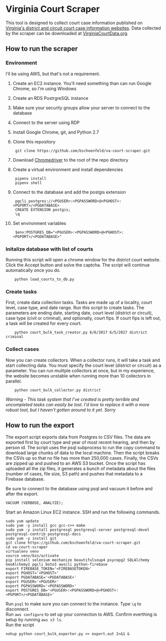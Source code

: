 # Virginia Court Scraper

This tool is designed to collect court case information published on [Virginia's district and circuit court case information websites](http://www.courts.state.va.us/caseinfo/). Data collected by the scraper can be downloaded at [VirginiaCourtData.org](http://virginiacourtdata.org).

## How to run the scraper

### Environment

I'll be using AWS, but that's not a requirement.

1. Create an EC2 instance. You'll need something than can run Google Chrome, so I'm using Windows
1. Create an RDS PostrgreSQL instance
1. Make sure your security groups allow your server to connect to the database
1. Connect to the server using RDP
1. Install Google Chrome, git, and Python 2.7
1. Clone this repository

        git clone https://github.com/bschoenfeld/va-court-scraper.git

1. Download [Chromedriver](https://sites.google.com/a/chromium.org/chromedriver/downloads) to the root of the repo directory
1. Create a virtual environment and install dependencies

        pipenv install
        pipenv shell

1. Connect to the database and add the postgis extension

        pgcli postgres://<PGUSER>:<PGPASSWORD>@<PGHOST>:<PGPORT>/<PGDATABASE>
        CREATE EXTENSION postgis;
        \q

1. Set environment variables

        $env:POSTGRES_DB="<PGUSER>:<PGPASSWORD>@<PGHOST>:<PGPORT>/<PGDATABASE>"

### Initalize database with list of courts

Running this script will open a chrome window for the district court website. Click the Accept button and solve the captcha. The script will continue automatically once you do. 

        python load_courts_to_db.py

### Create tasks

First, create data collection tasks. Tasks are made up of a locality, court level, case type, and date range. Run this script to create tasks. The parameters are ending date, starting date, court level (district or circuit), case type (civil or criminal), and optionally, court fips. If court fips is left out, a task will be created for every court.

        python court_bulk_task_creator.py 6/6/2017 6/5/2017 district criminal

### Collect cases

Now you can create collectors. When a collector runs, it will take a task and start collecting data. You must specify the court level (district or circuit) as a parameter. You can run mulitple collectors at once, but in my experience, the website becomes unstable when running more than 10 collectors in parallel.

        python court_bulk_collector.py district

_Warning - This task system that I've created is pretty terrible and uncompleted tasks can easily be lost. I'd love to replace it with a more robust tool, but I haven't gotten around to it yet. Sorry_

## How to run the export

The export script exports data from Postgres to CSV files. The data are exported first by court type and year of most recent hearing, and then by person id. The script uses the psql subprocess to run the copy command to download large chunks of data to the local machine. Then the script breaks the CSVs up so that no file has more than 250,000 cases. Finally, the CSVs are zipped up and pushed to an AWS S3 bucket. Once the script has uploaded all the zip files, it generates a bunch of metadata about the files (number of cases, file size, S3 path) and pushes that metadata to a Firebase database.

Be sure to connect to the database using psql and vacuum it before and after the export.

```
VACUUM (VERBOSE, ANALYZE);
```

Start an Amazon Linux EC2 instance. SSH and run the following commands.

```
sudo yum update
sudo yum -y install gcc gcc-c++ make
sudo yum -y install postgresql postgresql-server postgresql-devel postgresql-contrib postgresql-docs
sudo yum -y install git
git clone https://github.com/bschoenfeld/va-court-scraper.git
cd va-court-scraper
virtualenv venv
source venv/bin/activate
pip install selenium mechanize beautifulsoup4 psycopg2 SQLAlchemy GeoAlchemy2 pgcli boto3 awscli python-firebase
export FIREBASE_TOKEN='<FIREBASETOKEN>'
export PGHOST='<PGHOST>'
export PGDATABASE='<PGDATABASE>'
export PGUSER='<PGUSER>'
export PGPASSWORD='<PGPASSWORD>'
export POSTGRES_DB='<PGUSER>:<PGPASSWORD>@<PGHOST>:<PGPORT>/<PGDATABASE>'
```

Run `psql` to make sure you can connect to the instance. Type `\q` to disconnect.  
Run `aws configure` to set up your connection to AWS. Confirm everthing is setup by running `aws s3 ls`.  
Run the script  

```
nohup python court_bulk_exporter.py >> export.out 2>&1 &
```
